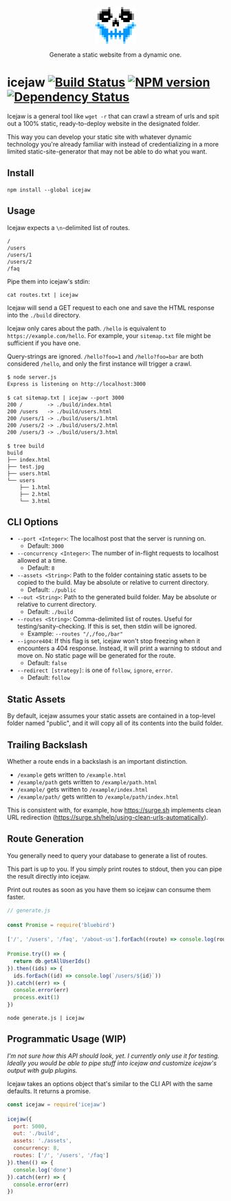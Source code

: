 <div align="center">
  <img src="/skull.png" alt="skull">
</div>

<p align="center">
  Generate a static website from a dynamic one.
</p>

# icejaw [![Build Status](https://travis-ci.org/danneu/icejaw.svg?branch=master)](https://travis-ci.org/danneu/icejaw) [![NPM version](https://badge.fury.io/js/icejaw.svg)](http://badge.fury.io/js/icejaw) [![Dependency Status](https://david-dm.org/danneu/icejaw.svg)](https://david-dm.org/danneu/icejaw)

Icejaw is a general tool like `wget -r` that can crawl a stream of urls
and spit out a 100% static, ready-to-deploy website in the designated folder.

This way you can develop your static site with whatever dynamic technology
you're already familiar with instead of credentializing in a more limited
static-site-generator that may not be able to do what you want.

## Install

    npm install --global icejaw

## Usage

Icejaw expects a `\n`-delimited list of routes.

    /
    /users
    /users/1
    /users/2
    /faq

Pipe them into icejaw's stdin:

    cat routes.txt | icejaw


Icejaw will send a GET request to each one and save the HTML
response into the `./build` directory.

Icejaw only cares about the path. `/hello` is equivalent to
`https://example.com/hello`. For example, your `sitemap.txt`
file might be sufficient if you have one.

Query-strings are ignored. `/hello?foo=1` and `/hello?foo=bar`
are both considered `/hello`, and only the first instance will
trigger a crawl.

    $ node server.js
    Express is listening on http://localhost:3000

    $ cat sitemap.txt | icejaw --port 3000
    200 /        -> ./build/index.html
    200 /users   -> ./build/users.html
    200 /users/1 -> ./build/users/1.html
    200 /users/2 -> ./build/users/2.html
    200 /users/3 -> ./build/users/3.html

    $ tree build
    build
    ├── index.html
    ├── test.jpg
    ├── users.html
    └── users
        ├── 1.html
        ├── 2.html
        └── 3.html

## CLI Options

- `--port <Integer>`: The localhost post that the server is running on.
  - Default: `3000`
- `--concurrency <Integer>`: The number of in-flight requests to localhost
  allowed at a time.
  - Default: `8`
- `--assets <String>`: Path to the folder containing static assets to
  be copied to the build. May be absolute or relative to current directory.
  - Default: `./public`
- `--out <String>`: Path to the generated build folder.
  May be absolute or relative to current directory.
  - Default: `./build`
- `--routes <String>`: Comma-delimited list of routes.
  Useful for testing/sanity-checking.
  If this is set, then stdin will be ignored.
  - Example: `--routes "/,/foo,/bar"`
- `--ignore404`: If this flag is set, icejaw won't stop freezing when
  it encounters a 404 response. Instead, it will print a warning to
  stdout and move on. No static page will be generated for the route.
  - Default: `false`
- `--redirect [strategy]`: is one of `follow`, `ignore`, `error`.
  - Default: `follow`

## Static Assets

By default, icejaw assumes your static assets are contained in a top-level
folder named "public", and it will copy all of its contents into the build folder.

## Trailing Backslash

Whether a route ends in a backslash is an important distinction.

- `/example` gets written to `/example.html`
- `/example/path` gets written to `/example/path.html`
- `/example/` gets written to `/example/index.html`
- `/example/path/` gets written to `/example/path/index.html`

This is consistent with, for example, how <https://surge.sh> implements
clean URL redirection (https://surge.sh/help/using-clean-urls-automatically).

## Route Generation

You generally need to query your database to generate a list of routes.

This part is up to you. If you simply print routes to stdout, then you can
pipe the result directly into icejaw.

Print out routes as soon as you have them so icejaw can consume them
faster.

``` javascript
// generate.js

const Promise = require('bluebird')

['/', '/users', '/faq', '/about-us'].forEach((route) => console.log(route))

Promise.try(() => {
  return db.getAllUserIds()
}).then((ids) => {
  ids.forEach((id) => console.log(`/users/${id}`))
}).catch((err) => {
  console.error(err)
  process.exit(1)
})

```

    node generate.js | icejaw

## Programmatic Usage (WIP)

*I'm not sure how this API should look, yet. I currently only use it for
testing. Ideally you would be able to pipe stuff into icejaw and customize
icejaw's output with gulp plugins.*

Icejaw takes an options object that's similar to the CLI API
with the same defaults. It returns a promise.

``` javascript
const icejaw = require('icejaw')

icejaw({
  port: 5000,
  out: './build',
  assets: './assets',
  concurrency: 8,
  routes: ['/', '/users', '/faq']
}).then(() => {
  console.log('done')
}).catch((err) => {
  console.error(err)
})
```
